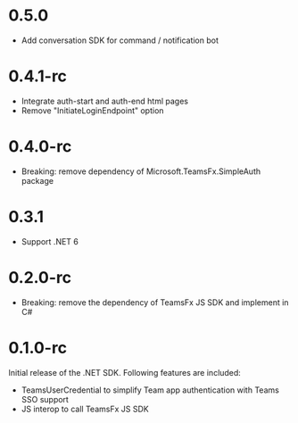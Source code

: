 # 0.5.0
- Add conversation SDK for command / notification bot

# 0.4.1-rc
- Integrate auth-start and auth-end html pages
- Remove "InitiateLoginEndpoint" option

# 0.4.0-rc
- Breaking: remove dependency of Microsoft.TeamsFx.SimpleAuth package

# 0.3.1
- Support .NET 6

# 0.2.0-rc
- Breaking: remove the dependency of TeamsFx JS SDK and implement in C#

# 0.1.0-rc
Initial release of the .NET SDK. Following features are included:

- TeamsUserCredential to simplify Team app authentication with Teams SSO support
- JS interop to call TeamsFx JS SDK
